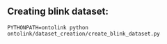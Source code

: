 ## Creating blink dataset:

```
PYTHONPATH=ontolink python ontolink/dataset_creation/create_blink_dataset.py
```